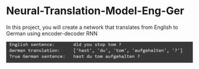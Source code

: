 # Neural-Translation-Model-Eng-Ger
In this project, you will create a network that translates from English to German using encoder-decoder RNN

![Translation example](https://github.com/JorgeSC98/Neural-Translation-Model-Eng-Ger/blob/main/example1.png?raw=true)
